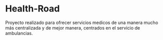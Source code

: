 # Health-Road
Proyecto realizado para ofrecer servicios medicos de una manera mucho más centralizada y de mejor manera, centrados en el servicio de ambulancias.
